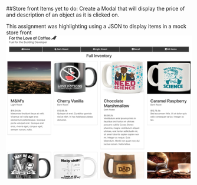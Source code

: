 ##Store front
Items yet to do: Create a Modal that will display the price of and description of an object as it is clicked on.

This assignment was highlighting using a JSON to display items in a mock store front
<img src="public/Screen Shot 2018-10-17 at 2.07.48 PM.png"/>
